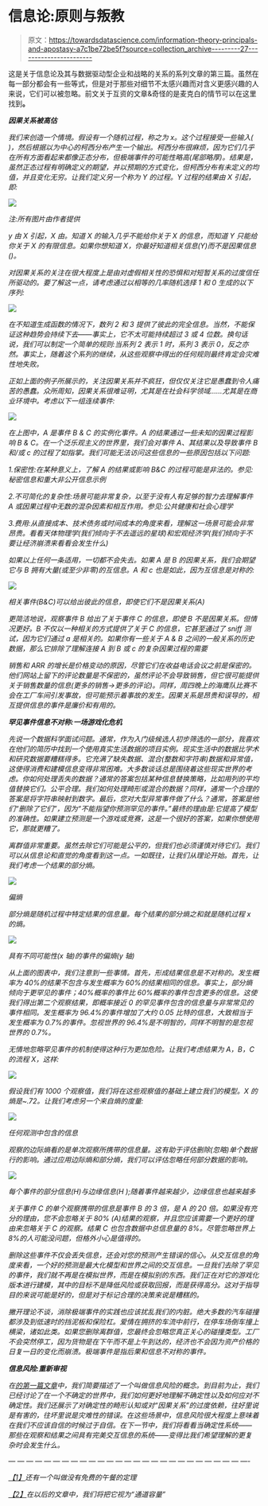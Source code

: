 # 信息论:原则与叛教

> 原文：<https://towardsdatascience.com/information-theory-principals-and-apostasy-a7c1be72be5f?source=collection_archive---------27----------------------->

这是关于信息论及其与数据驱动型企业和战略的关系的系列文章的第三篇。虽然在每一部分都会有一些等式，但是对于那些对细节不太感兴趣而对含义更感兴趣的人来说，它们可以被忽略。前文关于互资的文章&奇怪的是麦克白的情节可以在这里找到</mutual-information-prediction-as-imitation-da2cfb1e9bdd>**。**

***因果关系被高估***

*我们来创造一个情境。假设有一个随机过程，称之为 x。这个过程接受一些输入( )，然后根据以为中心的柯西分布产生一个输出。柯西分布很麻烦，因为它们几乎在所有方面看起来都像正态分布，但极端事件的可能性略高(尾部略厚)。结果是，虽然正态过程有明确定义的期望，并以预期的方式变化，但柯西分布有未定义的均值，并且变化无穷。让我们定义另一个称为 Y 的过程。Y 过程的结果由 X 引起，即:*

*![](img/69513b910df56d673844cdd862e805c7.png)*

*注:所有图片由作者提供*

*y 由 X 引起，X 由。知道 X 的输入几乎不能给你关于 X 的信息，而知道 Y 只能给你关于 X 的有限信息。如果你想知道 X，你最好知道相关信息(Y)而不是因果信息()。*

*对因果关系的关注在很大程度上是由对虚假相关性的恐惧和对短暂关系的过度信任所驱动的。要了解这一点，请考虑通过以相等的几率随机选择 1 和 0 生成的以下序列:*

*![](img/26d3178a65d02eee10c004cfabe9514c.png)*

*在不知道生成函数的情况下，数列 2 和 3 提供了彼此的完全信息。当然，不能保证这种趋势会持续下去——事实上，它不太可能持续超过 3 或 4 位数。换句话说，我们可以制定一个简单的规则:当系列 2 表示 1 时，系列 3 表示 0，反之亦然。事实上，随着这个系列的继续，从这些观察中得出的任何规则最终肯定会灾难性地失败。*

*正如上面的例子所展示的，关注因果关系并不疯狂，但仅仅关注它是愚蠢到令人痛苦的愚蠢。众所周知，因果关系很难证明，尤其是在社会科学领域……尤其是在商业环境中。考虑以下一组连续事件:*

*![](img/fc4978ffe87114ae349121840c739d23.png)*

*在上图中，A 是事件 B & C 的实例化事件。A 的结果通过一些未知的因果过程影响 B & C。在一个泛乐观主义的世界里，我们会对事件 A、其结果以及导致事件 B 和/或 c 的过程了如指掌。我们可能无法访问这些信息的一些原因包括以下问题:*

*1.保密性:在某种意义上，了解 A 的结果或影响 B&C 的过程可能是非法的。参见:秘密信息和重大非公开信息示例*

*2.不可简化的复杂性:场景可能非常复杂，以至于没有人有足够的智力去理解事件 A 或因果过程中无数的混杂因素和相互作用。参见:公共健康和社会心理学*

*3.费用:从直接成本、技术债务或时间成本的角度来看，理解这一场景可能会非常昂贵。看看天体物理学(我们倾向于不去遥远的星球)和宏观经济学(我们倾向于不要让经济崩溃来看看会发生什么)*

*如果以上任何一条适用，一切都不会失去。如果 A 是 B 的因果关系，我们会期望它与 B 拥有大量(或至少非零)的互信息。A 和 c 也是如此，因为互信息是对称的:*

*![](img/fac4b69ead3f7b981ece3eeb1e3ca8da.png)*

*相关事件(B&C)可以给出彼此的信息，即使它们不是因果关系(A)*

*更简洁地说，观察事件 B 给出了关于事件 C 的信息，即使 B 不是因果关系。但情况更好。B 不仅以一种相关的方式提供了关于 C 的信息，它甚至通过了 sniff 测试，因为它们通过 a 是相关的。如果你有一些关于 A & B 之间的一般关系的历史数据，那么它排除了理解连接 A 到 B 或 c 的复杂因果过程的需要*

*销售和 ARR 的增长是价格变动的原因，尽管它们在收益电话会议之前是保密的。他们网站上留下的评论数量是不保密的，虽然评论不会导致销售，但它很可能提供关于销售数量的信息(更多的销售->更多的评论)。同样，周四晚上的海鹰队比赛不会在工厂车间引发事故，但可能预示着事故的发生。因果关系是昂贵和误导的，相互提供信息的事件是廉价和有用的。*

***罕见事件信息不对称:一场游戏化危机***

*先说一个数据科学面试问题。通常，作为入门级候选人初步筛选的一部分，我喜欢在他们的简历中找到一个使用真实生活数据的项目实例。现实生活中的数据比学术和研究数据要糟糕得多。它充满了缺失数据、混合(整数和字符串)数据和异常值，这使得消费和建模信息变得非常困难。大多数谈话总是围绕着这些现实世界的考虑。你如何处理丢失的数据？通常的答案包括某种信息替换策略，比如用列的平均值替换它们。公平合理。我们如何处理畸形或混合的数据？同样，通常一个合理的答案是将字符串映射到数字。最后，您对大型异常事件做了什么？通常，答案是他们“删除了它们”，因为“不能指望你预测罕见的事件。”最终的理由是:它提高了模型的准确性。如果建立预测是一个游戏或竞赛，这是一个很好的答案，如果你想使用它，那就更糟了。*

*离群值非常重要。虽然去除它们可能是公平的，但我们也必须谨慎对待它们。我们可以从信息论和直觉的角度看到这一点。一如既往，让我们从理论开始。首先，让我们考虑一个结果的部分熵。*

*![](img/5eecd4b61c922aca909305ccf2777fcf.png)*

*偏熵*

*部分熵是随机过程中特定结果的信息量。每个结果的部分熵之和就是随机过程 x 的熵。*

*![](img/e7b58f5954d54ee074d9f35511cbee44.png)*

*具有不同可能性(x 轴)的事件的偏熵(y 轴)*

*从上面的图表中，我们注意到一些事情。首先，形成结果信息是不对称的。发生概率为 40%的结果不包含与发生概率为 60%的结果相同的信息。事实上，部分熵倾向于更罕见的事件；40%概率的事件比 60%概率的事件包含更多的信息。这使我们得出第二个观察结果，即概率接近 0 的罕见事件包含的信息量与非常常见的事件相同。发生概率为 96.4%的事件增加了大约 0.05 比特的信息，大致相当于发生概率为 0.7%的事件。忽视世界的 96.4%是不明智的，同样不明智的是忽视世界的 0.7%。*

*无情地忽略罕见事件的机制使得这种行为更加危险。让我们考虑结果为 A，B，C 的流程 X，这样:*

*![](img/05d3832e03dc29e4724262d5df3fb956.png)*

*假设我们有 1000 个观察值，我们将在这些观察值的基础上建立我们的模型。X 的熵是~.72。让我们考虑另一个来自熵的度量:*

*![](img/66a24a769e417879b0d6268dcc4906e8.png)*

*任何观测中包含的信息*

*观察的边际熵看的是单次观察所携带的信息量。这有助于评估删除(忽略)单个数据行的影响。通过应用边际熵和部分熵，我们可以评估忽略任何部分数据的影响。*

*![](img/f96b7cb8a7e19dafa9f97f038f69ec7d.png)*

*每个事件的部分信息(H)与边缘信息(H );随着事件越来越少，边缘信息也越来越多*

*关于事件 C 的单个观察携带的信息是事件 B 的 3 倍，是 A 的 20 倍。如果没有充分的理由，您不会忽略关于 80% (A)结果的观察，并且您应该需要一个更好的理由来忽略关于 C 的观察。结果 C 也包含数据中总信息量的 8%。尽管忽略世界上 8%的人可能没问题，但格外小心是值得的。*

*删除这些事件不仅会丢失信息，还会对您的预测产生错误的信心。从交互信息的角度来看，一个好的预测是最大化模型和世界之间的交互信息。一旦我们去除了罕见的事件，我们就不再是在模拟世界，而是在模拟别的东西。我们正在对它的游戏化版本进行建模，其中的目标不是降低风险或获取回报，而是获得高分。这对于指导目的来说可能是好的，但是对于标记合理的决策来说是糟糕的。*

*撇开理论不谈，消除极端事件的实践也应该扰乱我们的内脏。绝大多数的汽车碰撞都涉及到低速时的挡泥板和保险杠。爱情在拥挤的车流中前行，在停车场倒车撞上横梁，诸如此类。如果您删除离群值，您最终会忽略您真正关心的碰撞类型。工厂不会突然停工，因为货物是在下午而不是上午到达的，经济也不会因为资产价格的日复一日的变化而崩溃。极端事件是指后果和信息不对称的事件。*

***信息风险:重新审视***

*在[的第一篇文章](/information-theory-a-gentle-introduction-6abaf99835ac)中，我们简要描述了一个叫做信息风险的概念。到目前为止，我们已经讨论了在一个不确定的世界中，我们如何更好地理解不确定性以及如何应对不确定性。我们还展示了对确定性的畸形认知或对“因果关系”的过度依赖，往好里说是有害的，往坏里说是灾难性的错误。在这些场景中，信息风险很大程度上意味着在我们不应该自信的时候过于自信。在下一节中，我们将看看当确定性系统——那些在观察和结果之间具有完美交互信息的系统——变得比我们希望理解的更复杂时会发生什么。*

*— — — — — — — — — — — — — — — — — — — — — — — — — — —-*

*[【1】](#_ftnref1)还有一个叫做没有免费的午餐的定理*

*[【2】](#_ftnref1)在以后的文章中，我们将把它视为“通道容量”*
